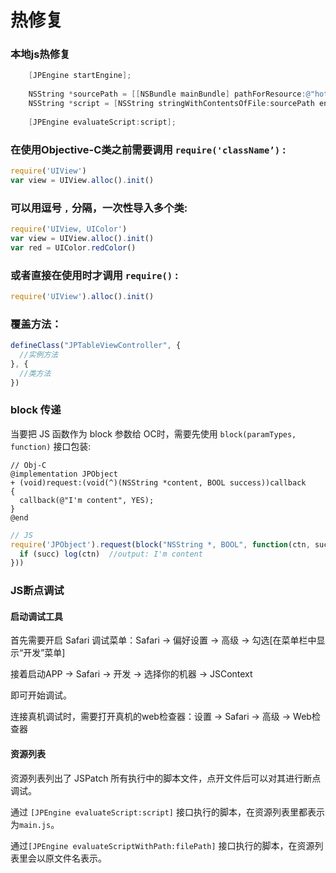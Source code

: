 
# 热修复

### 本地js热修复

```objectivec
    [JPEngine startEngine];
  
    NSString *sourcePath = [[NSBundle mainBundle] pathForResource:@"hot_fix" ofType:@"js"];
    NSString *script = [NSString stringWithContentsOfFile:sourcePath encoding:NSUTF8StringEncoding error:nil];
  
    [JPEngine evaluateScript:script];
```



### 在使用Objective-C类之前需要调用 `require('className’)` :

```js
require('UIView')
var view = UIView.alloc().init()
```

### 可以用逗号 `,` 分隔，一次性导入多个类:

```js
require('UIView, UIColor')
var view = UIView.alloc().init()
var red = UIColor.redColor()
```

### 或者直接在使用时才调用 `require()` :

```js
require('UIView').alloc().init()
```

### 覆盖方法：

```javascript
defineClass("JPTableViewController", {
  //实例方法
}, {
  //类方法
})
```

### block 传递

当要把 JS 函数作为 block 参数给 OC时，需要先使用 `block(paramTypes, function)` 接口包装:

```objc
// Obj-C
@implementation JPObject
+ (void)request:(void(^)(NSString *content, BOOL success))callback
{
  callback(@"I'm content", YES);
}
@end
```

```js
// JS
require('JPObject').request(block("NSString *, BOOL", function(ctn, succ) {
  if (succ) log(ctn)  //output: I'm content
}))
```

### JS断点调试

#### 启动调试工具

首先需要开启 Safari 调试菜单：Safari -> 偏好设置 -> 高级 -> 勾选[在菜单栏中显示“开发”菜单]

接着启动APP -> Safari -> 开发 -> 选择你的机器 -> JSContext

即可开始调试。

连接真机调试时，需要打开真机的web检查器：设置 -> Safari -> 高级 -> Web检查器

#### 资源列表

资源列表列出了 JSPatch 所有执行中的脚本文件，点开文件后可以对其进行断点调试。

通过 `[JPEngine evaluateScript:script]` 接口执行的脚本，在资源列表里都表示为`main.js`。

通过`[JPEngine evaluateScriptWithPath:filePath]` 接口执行的脚本，在资源列表里会以原文件名表示。

